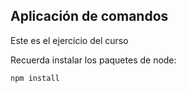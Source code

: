 ## Aplicación de comandos

Este es el ejercicio del curso

Recuerda instalar los paquetes de node:

```
npm install
```

